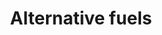 ---
title: Alternative fuels
longTitle: 'Alternative fuels'
tags:
- gccommon
broaderTerm:
- "[[Alternative energy]]"
french:
- "[[Carburant de remplacement]]"
scopeNote:
- "Refers to alternative transportation fuels"
usedFor:
- "[[Alternative transportation fuels]]"
---
